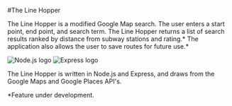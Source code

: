 #The Line Hopper

The Line Hopper is a modified Google Map search. The user enters a start point, end point, and search term. The Line Hopper returns a list of search results ranked by distance from subway stations and rating.\* The application also allows the user to save routes for future use.\*  




![Node.js logo](http://i1290.photobucket.com/albums/b536/NativeHadzaSpeaker/nodejs_logo_zps3guan94h.png "node.js logo")     ![Express logo](http://i1290.photobucket.com/albums/b536/NativeHadzaSpeaker/express_logo_zpsniuh5jmc.png "express logo")  

The Line Hopper is written in Node.js and Express, and draws from the Google Maps and Google Places API's.


\*Feature under development.